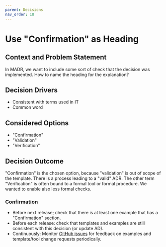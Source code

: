 ```yaml
---
parent: Decisions
nav_order: 18
---
```

<!-- we need to disable MD025, because we use the different heading "ADR Template" in the homepage (see above) than it is foreseen in the template -->
<!-- markdownlint-disable-next-line MD025 -->
# Use "Confirmation" as Heading

## Context and Problem Statement

In MADR, we want to include some sort of check that the decision was implemented.
How to name the heading for the explanation?

## Decision Drivers

* Consistent with terms used in IT
* Common word

## Considered Options

* "Confirmation"
* "Validation"
* "Verification"

## Decision Outcome

"Confirmation" is the chosen option, because "validation" is out of scope of the template.
There is a process leading to a "valid" ADR.
The other term "Verification" is often bound to a formal tool or formal procedure.
We wanted to enable also less formal checks.

### Confirmation

* Before next release; check that there is at least one example that has a "Confirmation" section.
* Before each release: check that templates and examples are still consistent with this decision (or update AD).
* Continuously: Monitor [GitHub issues](https://github.com/adr/madr/issues) for feedback on examples and template/tool change requests periodically.
